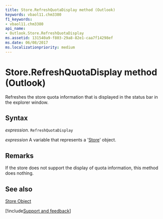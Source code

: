 ```yaml
---
title: Store.RefreshQuotaDisplay method (Outlook)
keywords: vbaol11.chm3380
f1_keywords:
- vbaol11.chm3380
api_name:
- Outlook.Store.RefreshQuotaDisplay
ms.assetid: 131540a9-f803-29a8-82e1-caa7f14298ef
ms.date: 06/08/2017
ms.localizationpriority: medium
---
```



# Store.RefreshQuotaDisplay method (Outlook)

Refreshes the store quota information that is displayed in the status bar in the explorer window.


## Syntax

_expression_. `RefreshQuotaDisplay`

_expression_ A variable that represents a '[Store](Outlook.Store.md)' object.


## Remarks

If the store does not support the display of quota information, this method does nothing.


## See also


[Store Object](Outlook.Store.md)

[!include[Support and feedback](~/includes/feedback-boilerplate.md)]